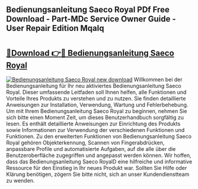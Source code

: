 ## Bedienungsanleitung Saeco Royal PDf Free Download - Part-MDc Service Owner Guide - User Repair Edition Mqalq

# <h2><a href="http://df5851h.blite.top/?on=Bedienungsanleitung+Saeco+Royal">🔗Download 👉🔴 Bedienungsanleitung Saeco Royal</a></h2>

[![Bedienungsanleitung Saeco Royal new download](https://i.imgur.com/lujVjoI.png)](http://df5851h.blite.top/?on=Bedienungsanleitung+Saeco+Royal)
Willkommen bei der Bedienungsanleitung für Ihr neu aktiviertes Bedienungsanleitung Saeco Royal. Dieser umfassende Leitfaden soll Ihnen helfen, alle Funktionen und Vorteile Ihres Produkts zu verstehen und zu nutzen. Sie finden detaillierte Anweisungen zur Installation, Verwendung, Wartung und Fehlerbehebung. Um mit Ihrem Bedienungsanleitung Saeco Royal zu beginnen, nehmen Sie sich bitte einen Moment Zeit, um dieses Benutzerhandbuch sorgfältig zu lesen. Es enthält detaillierte Anweisungen zur Einrichtung des Produkts sowie Informationen zur Verwendung der verschiedenen Funktionen und Funktionen. Zu den erweiterten Funktionen von Bedienungsanleitung Saeco Royal gehören Objekterkennung, Scannen von Fingerabdrücken, anpassbare Profile und automatisierte Aufgaben, auf die alle über die Benutzeroberfläche zugegriffen und angepasst werden können. Wir hoffen, dass das Bedienungsanleitung Saeco RoyalD eine hilfreiche und informative Ressource für den Einstieg in Ihr neues Produkt war. Sollten Sie Hilfe oder Klärung benötigen, zögern Sie bitte nicht, sich an unser Kundendienstteam zu wenden.
